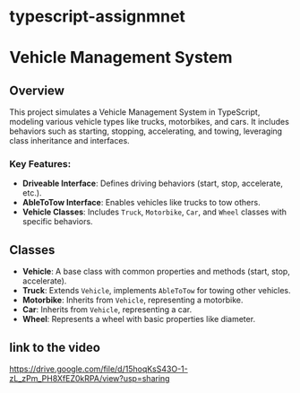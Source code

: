 # typescript-assignmnet
# Vehicle Management System

## Overview

This project simulates a Vehicle Management System in TypeScript, modeling various vehicle types like trucks, motorbikes, and cars. It includes behaviors such as starting, stopping, accelerating, and towing, leveraging class inheritance and interfaces.

### Key Features:
- **Driveable Interface**: Defines driving behaviors (start, stop, accelerate, etc.).
- **AbleToTow Interface**: Enables vehicles like trucks to tow others.
- **Vehicle Classes**: Includes `Truck`, `Motorbike`, `Car`, and `Wheel` classes with specific behaviors.

## Classes

- **Vehicle**: A base class with common properties and methods (start, stop, accelerate).
- **Truck**: Extends `Vehicle`, implements `AbleToTow` for towing other vehicles.
- **Motorbike**: Inherits from `Vehicle`, representing a motorbike.
- **Car**: Inherits from `Vehicle`, representing a car.
- **Wheel**: Represents a wheel with basic properties like diameter.

## link to the video 
https://drive.google.com/file/d/15hoqKsS43O-1-zL_zPm_PH8XfEZ0kRPA/view?usp=sharing
